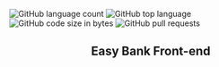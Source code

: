 ![GitHub language count](https://img.shields.io/github/languages/count/naereloire/Easy-Bank?color=green&style=for-the-badge)
![GitHub top language](https://img.shields.io/github/languages/top/naereloire/Easy-Bank?color=yellow&style=for-the-badge)
![GitHub code size in bytes](https://img.shields.io/github/languages/code-size/naereloire/Easy-Bank?style=for-the-badge)
![GitHub pull requests](https://img.shields.io/github/issues-pr-raw/naereloire/easy-bank-api?style=for-the-badge)
<h2 align='center'>Easy Bank Front-end</h2>
